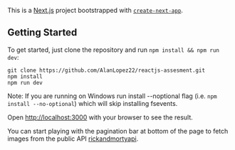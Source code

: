 This is a [Next.js](https://nextjs.org/) project bootstrapped with [`create-next-app`](https://github.com/vercel/next.js/tree/canary/packages/create-next-app).

## Getting Started

To get started, just clone the repository and run `npm install && npm run dev`:

    git clone https://github.com/AlanLopez22/reactjs-assesment.git
    npm install
    npm run dev

Note: If you are running on Windows run install --noptional flag (i.e. `npm install --no-optional`) which will skip installing fsevents.

Open [http://localhost:3000](http://localhost:3000) with your browser to see the result.

You can start playing with the pagination bar at bottom of the page to fetch images from the public API [rickandmortyapi](https://rickandmortyapi.com/api/character).